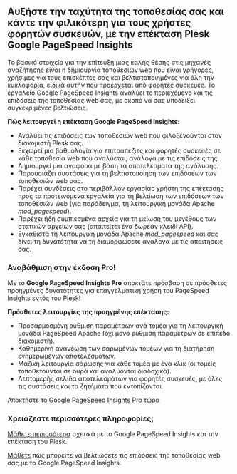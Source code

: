 ## Αυξήστε την ταχύτητα της τοποθεσίας σας και κάντε την φιλικότερη για τους χρήστες φορητών συσκευών, με την επέκταση Plesk Google PageSpeed Insights 

Το βασικό στοιχείο για την επίτευξη μιας καλής θέσης στις μηχανές αναζήτησης είναι η δημιουργία τοποθεσιών web που είναι γρήγορες, χρήσιμες για τους επισκέπτες σας και βελτιστοποιημένες για όλη την κυκλοφορία, ειδικά αυτήν που προέρχεται από φορητές συσκευές. Το εργαλείο Google PageSpeed Insights αναλύει το περιεχόμενο και τις επιδόσεις της τοποθεσίας web σας, με σκοπό να σας υποδείξει συγκεκριμένες βελτιώσεις. 

**Πώς λειτουργεί η επέκταση Google PageSpeed Insights:** 

- Αναλύει τις επιδόσεις των τοποθεσιών web που φιλοξενούνται στον διακομιστή Plesk σας. 
- Εκχωρεί μια βαθμολογία για επιτραπέζιες και φορητές συσκευές σε κάθε τοποθεσία web που αναλύεται, ανάλογα με τις επιδόσεις της. 
- Δημιουργεί μια αναφορά με βάση τα αποτελέσματα της ανάλυσης. 
- Παρουσιάζει συστάσεις για τη βελτιστοποίηση των επιδόσεων των τοποθεσιών web σας. 
- Παρέχει συνδέσεις στο περιβάλλον εργασίας χρήστη της επέκτασης προς τα προτεινόμενα εργαλεία για τη βελτίωση των επιδόσεων των τοποθεσιών web (για παράδειγμα, τη λειτουργική μονάδα Apache *mod_pagespeed*). 
- Παρέχει ήδη συμπιεσμένα αρχεία για τη μείωση του μεγέθους των στατικών αρχείων σας (απαιτείται ένα δωρεάν κλειδί API). 
- Εγκαθιστά τη λειτουργική μονάδα Apache *mod_pagespeed* και σας δίνει τη δυνατότητα να τη διαμορφώσετε ανάλογα με τις απαιτήσεις σας. 

### Αναβάθμιση στην έκδοση Pro! 

Με το **Google PageSpeed Insights Pro** αποκτάτε πρόσβαση σε πρόσθετες προηγμένες δυνατότητες για επαγγελματική χρήση του PageSpeed Insights εντός του Plesk! 

**Πρόσθετες λειτουργίες της προηγμένης επέκτασης:** 

- Προσαρμοσμένη ρύθμιση παραμέτρων ανά τομέα για τη λειτουργική μονάδα PageSpeed Apache (όχι μόνο ρύθμιση παραμέτρων σε επίπεδο διακομιστή). 
- Καθημερινή ανανέωση των σαρωμένων τομέων για τη διατήρηση ενημερωμένων αποτελεσμάτων. 
- Μαζική λειτουργία σάρωσης για κάθε τομέα με ένα κλικ (οι τομείς τοποθετούνται σε ουρά και αναλύονται διαδοχικά). 
- Λεπτομερής σελίδα αποτελεσμάτων για φορητές συσκευές, με όλες τις συστάσεις και τα ζητήματα που εντοπίζονται. 

[Αποκτήστε το Google PageSpeed Insights Pro τώρα](https://go.plesk.com/buy-plesk-ext/pagespeed-insights)

### Χρειάζεστε περισσότερες πληροφορίες; 

[Μάθετε περισσότερα](https://www.plesk.com/blog/introducing-google-pagespeed-insights-plesk-extension/) σχετικά με το Google PageSpeed Insights και την επέκταση του Plesk. 

[Μάθετε](https://www.plesk.com/product-technology/google-pagespeed-insights-optimize-your-site) πώς μπορείτε να βελτιώσετε τις επιδόσεις της τοποθεσίας web σας με τα Google PageSpeed Insights.